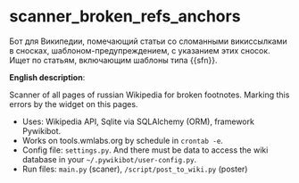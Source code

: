 # scanner_broken_refs_anchors
Бот для Википедии, помечающий статьи со сломанными викиссылками в сносках, шаблоном-предупреждением, с указанием этих сносок.  Ищет по статьям, включающим шаблоны типа {{sfn}}.

**English description**:

Scanner of all pages of russian Wikipedia for broken footnotes. Marking this errors by the widget on this pages.
* Uses: Wikipedia API, Sqlite via SQLAlchemy (ORM), framework Pywikibot.
* Works on tools.wmlabs.org by schedule in `crontab -e`.
* Config file: `settings.py`. And there must be data to access the wiki database in your `~/.pywikibot/user-config.py`.
* Run files: `main.py` (scaner), `/script/post_to_wiki.py` (poster)

